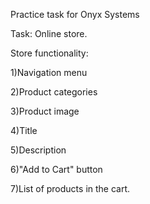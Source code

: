 Practice task for Onyx Systems

Task: Online store.

Store functionality:

1)Navigation menu

2)Product categories

3)Product image

4)Title

5)Description

6)"Add to Cart" button

7)List of products in the cart.
